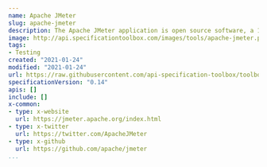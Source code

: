 ```yaml
---
name: Apache JMeter
slug: apache-jmeter
description: The Apache JMeter application is open source software, a 100% pure Java application designed to load test functional behavior and measure performance. It was originally designed for testing Web Applications but has since expanded to other test functions.
image: http://api.specificationtoolbox.com/images/tools/apache-jmeter.png
tags:
- Testing
created: "2021-01-24"
modified: "2021-01-24"
url: https://raw.githubusercontent.com/api-specification-toolbox/toolbox/main/_tools/apache-jmeter.md
specificationVersion: "0.14"
apis: []
include: []
x-common:
- type: x-website
  url: https://jmeter.apache.org/index.html
- type: x-twitter
  url: https://twitter.com/ApacheJMeter
- type: x-github
  url: https://github.com/apache/jmeter
...
```

